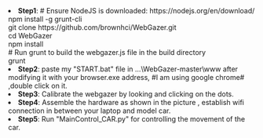 <li><b>Step1</b>: 
  # Ensure NodeJS is downloaded: https://nodejs.org/en/download/<br>
  npm install -g grunt-cli<br>
  git clone https://github.com/brownhci/WebGazer.git<br>
  cd WebGazer<br>
  npm install<br>
  # Run grunt to build the webgazer.js file in the build directory<br>
  grunt<br>
<li><b>Step2</b>: paste my "START.bat" file in ...\WebGazer-master\www after modifying 
    it with your browser.exe address, #I am using google chrome# ,double click on it.
<li><b>Step3</b>: Calibrate the webgazer by looking and clicking on the dots. <Warning !! Don't minimize or close it>
<li><b>Step4</b>: Assemble the hardware as shown in the picture , establish wifi connection in between your laptop and model car.
<li><b>Step5</b>: Run "MainControl_CAR.py" for controlling the movement of the car.
